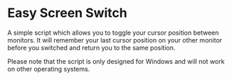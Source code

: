 # Easy Screen Switch
A simple script which allows you to toggle your cursor position between monitors. It will remember your last cursor position on your other monitor before you switched and return you to the same position.

Please note that the script is only designed for Windows and will not work on other operating systems.